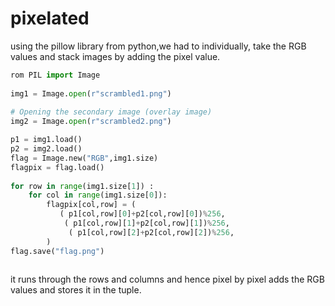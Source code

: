# pixelated

using the pillow library from python,we had to individually,
take the RGB values and stack images by adding the pixel value.
```python
rom PIL import Image
 
img1 = Image.open(r"scrambled1.png")
  
# Opening the secondary image (overlay image)
img2 = Image.open(r"scrambled2.png")

p1 = img1.load()
p2 = img2.load()
flag = Image.new("RGB",img1.size)
flagpix = flag.load()
 
for row in range(img1.size[1]) :
    for col in range(img1.size[0]):
        flagpix[col,row] = (
           ( p1[col,row][0]+p2[col,row][0])%256,
            ( p1[col,row][1]+p2[col,row][1])%256,
             ( p1[col,row][2]+p2[col,row][2])%256,
        )
flag.save("flag.png")



```
it runs through the rows and columns  and hence pixel by pixel adds the RGB
values and stores it in the tuple.
